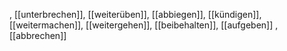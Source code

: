 , [[unterbrechen]], [[weiterüben]], [[abbiegen]], [[kündigen]], [[weitermachen]], [[weitergehen]], [[beibehalten]], [[aufgeben]]
, [[abbrechen]]